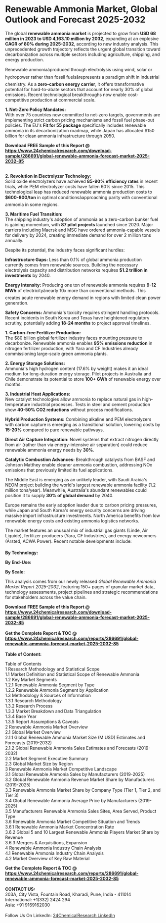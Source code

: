 <h1>Renewable Ammonia Market, Global Outlook and Forecast 2025-2032</h1><p>The global <strong>renewable ammonia market</strong> is projected to grow from <strong>USD 68 million in 2023 to USD 4,163.10 million by 2032</strong>, expanding at an explosive <strong>CAGR of 80% during 2025-2032</strong>, according to new industry analysis. This unprecedented growth trajectory reflects the urgent global transition toward decarbonization across multiple sectors including agriculture, shipping, and energy production.</p><p>Renewable ammoniaâproduced through electrolysis using wind, solar or hydropower rather than fossil fuelsârepresents a paradigm shift in industrial chemistry. As a <strong>zero-carbon energy carrier</strong>, it offers transformative potential for hard-to-abate sectors that account for nearly 30% of global emissions. Recent technological breakthroughs now enable cost-competitive production at commercial scale.</p><p><strong>1. Net-Zero Policy Mandates:</strong><br>
With over 75 countries now committed to net-zero targets, governments are implementing strict carbon pricing mechanisms and fossil fuel phase-out policies. The EU's <strong>Fit for 55 package</strong> specifically includes renewable ammonia in its decarbonization roadmap, while Japan has allocated $150 billion for clean ammonia infrastructure through 2050.</p><div><b>Download FREE Sample of this Report @ 
            <a href="https://www.24chemicalresearch.com/download-sample/286691/global-renewable-ammonia-forecast-market-2025-2032-85">
            https://www.24chemicalresearch.com/download-sample/286691/global-renewable-ammonia-forecast-market-2025-2032-85</a></b></div><br><p><strong>2. Revolution in Electrolyzer Technology:</strong><br>
Solid oxide electrolyzers have achieved <strong>85-90% efficiency rates</strong> in recent trials, while PEM electrolyzer costs have fallen 60% since 2015. This technological leap has reduced renewable ammonia production costs to <strong>$600-800/ton</strong> in optimal conditionsâapproaching parity with conventional ammonia in some regions.</p><p><strong>3. Maritime Fuel Transition:</strong><br>
The shipping industry's adoption of ammonia as a zero-carbon bunker fuel is gaining momentum, with <strong>87 pilot projects</strong> launched since 2020. Major carriers including Maersk and MSC have ordered ammonia-capable vessels for delivery by 2024, creating immediate demand for over 2 million tons annually.</p><p>Despite its potential, the industry faces significant hurdles:</p><p><strong>Infrastructure Gaps:</strong> Less than 0.1% of global ammonia production currently comes from renewable sources. Building the necessary electrolysis capacity and distribution networks requires <strong>$1.2 trillion in investments</strong> by 2040.</p><p><strong>Energy Intensity:</strong> Producing one ton of renewable ammonia requires <strong>9-12 MWh</strong> of electricityânearly 10x more than conventional methods. This creates acute renewable energy demand in regions with limited clean power generation.</p><p><strong>Safety Concerns:</strong> Ammonia's toxicity requires stringent handling protocols. Recent incidents in South Korea and Texas have heightened regulatory scrutiny, potentially adding <strong>18-24 months</strong> to project approval timelines.</p><p><strong>1. Carbon-free Fertilizer Production:</strong><br>
The $80 billion global fertilizer industry faces mounting pressure to decarbonize. Renewable ammonia enables <strong>95% emissions reduction</strong> in nitrogen fertilizer production, with Yara and CF Industries already commissioning large-scale green ammonia plants.</p><p><strong>2. Energy Storage Solutions:</strong><br>
Ammonia's high hydrogen content (17.6% by weight) makes it an ideal medium for long-duration energy storage. Pilot projects in Australia and Chile demonstrate its potential to store <strong>100+ GWh</strong> of renewable energy over months.</p><p><strong>3. Industrial Heat Applications:</strong><br>
New catalyst technologies allow ammonia to replace natural gas in high-temperature industrial processes. Tests in steel and cement production show <strong>40-50% CO2 reductions</strong> without process modifications.</p><p><strong>Hybrid Production Systems:</strong> Combining alkaline and PEM electrolyzers with carbon capture is emerging as a transitional solution, lowering costs by <strong>15-20%</strong> compared to pure renewable pathways.</p><p><strong>Direct Air Capture Integration:</strong> Novel systems that extract nitrogen directly from air (rather than via energy-intensive air separation) could reduce renewable ammonia energy needs by <strong>30%</strong>.</p><p><strong>Catalytic Combustion Advances:</strong> Breakthrough catalysts from BASF and Johnson Matthey enable cleaner ammonia combustion, addressing NOx emissions that previously limited its fuel applications.</p><p>The Middle East is emerging as an unlikely leader, with Saudi Arabia's NEOM project building the world's largest renewable ammonia facility (1.2 million tons/year). Meanwhile, Australia's abundant renewables could position it to supply <strong>30% of global demand</strong> by 2040.</p><p>Europe remains the early adoption leader due to carbon pricing pressures, while Japan and South Korea's energy security concerns are driving massive import infrastructure investments. North America benefits from low renewable energy costs and existing ammonia logistics networks.</p><p>The market features an unusual mix of industrial gas giants (Linde, Air Liquide), fertilizer producers (Yara, CF Industries), and energy newcomers (Ãrsted, ACWA Power). Recent notable developments include:</p><p><strong>By Technology:</strong></p><p><strong>By End-Use:</strong></p><p><strong>By Scale:</strong></p><p>This analysis comes from our newly released <em>Global Renewable Ammonia Market Report 2025-2032</em>, featuring 150+ pages of granular market data, technology assessments, project pipelines and strategic recommendations for stakeholders across the value chain.</p><div><b>Download FREE Sample of this Report @ 
            <a href="https://www.24chemicalresearch.com/download-sample/286691/global-renewable-ammonia-forecast-market-2025-2032-85">
            https://www.24chemicalresearch.com/download-sample/286691/global-renewable-ammonia-forecast-market-2025-2032-85</a></b></div><br><div><b>Get the Complete Report & TOC @ 
            <a href="https://www.24chemicalresearch.com/reports/286691/global-renewable-ammonia-forecast-market-2025-2032-85">
            https://www.24chemicalresearch.com/reports/286691/global-renewable-ammonia-forecast-market-2025-2032-85</a></b></div><br>
            <b>Table of Content:</b><p>Table of Contents<br />
1 Research Methodology and Statistical Scope<br />
1.1 Market Definition and Statistical Scope of Renewable Ammonia<br />
1.2 Key Market Segments<br />
1.2.1 Renewable Ammonia Segment by Type<br />
1.2.2 Renewable Ammonia Segment by Application<br />
1.3 Methodology & Sources of Information<br />
1.3.1 Research Methodology<br />
1.3.2 Research Process<br />
1.3.3 Market Breakdown and Data Triangulation<br />
1.3.4 Base Year<br />
1.3.5 Report Assumptions & Caveats<br />
2 Renewable Ammonia Market Overview<br />
2.1 Global Market Overview<br />
2.1.1 Global Renewable Ammonia Market Size (M USD) Estimates and Forecasts (2019-2032)<br />
2.1.2 Global Renewable Ammonia Sales Estimates and Forecasts (2019-2032)<br />
2.2 Market Segment Executive Summary<br />
2.3 Global Market Size by Region<br />
3 Renewable Ammonia Market Competitive Landscape<br />
3.1 Global Renewable Ammonia Sales by Manufacturers (2019-2025)<br />
3.2 Global Renewable Ammonia Revenue Market Share by Manufacturers (2019-2025)<br />
3.3 Renewable Ammonia Market Share by Company Type (Tier 1, Tier 2, and Tier 3)<br />
3.4 Global Renewable Ammonia Average Price by Manufacturers (2019-2025)<br />
3.5 Manufacturers Renewable Ammonia Sales Sites, Area Served, Product Type<br />
3.6 Renewable Ammonia Market Competitive Situation and Trends<br />
3.6.1 Renewable Ammonia Market Concentration Rate<br />
3.6.2 Global 5 and 10 Largest Renewable Ammonia Players Market Share by Revenue<br />
3.6.3 Mergers & Acquisitions, Expansion<br />
4 Renewable Ammonia Industry Chain Analysis<br />
4.1 Renewable Ammonia Industry Chain Analysis<br />
4.2 Market Overview of Key Raw Material</p><div><b>Get the Complete Report & TOC @ 
            <a href="https://www.24chemicalresearch.com/reports/286691/global-renewable-ammonia-forecast-market-2025-2032-85">
            https://www.24chemicalresearch.com/reports/286691/global-renewable-ammonia-forecast-market-2025-2032-85</a></b></div><br><b>CONTACT US:</b><br>
            203A, City Vista, Fountain Road, Kharadi, Pune, India - 411014<br>
            International: +1(332) 2424 294<br>
            Asia: +91 9169162030 <br><br>
            Follow Us On LinkedIn: <a href="https://www.linkedin.com/company/24chemicalresearch/">24ChemicalResearch LinkedIn</a>